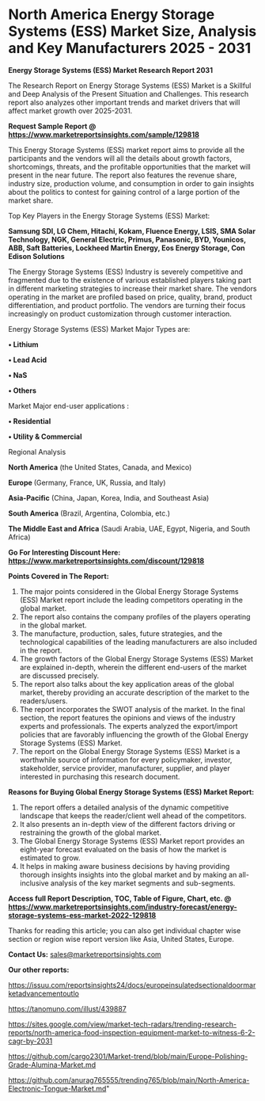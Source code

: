 # North America Energy Storage Systems (ESS) Market Size, Analysis and Key Manufacturers 2025 - 2031

<strong>Energy Storage Systems (ESS) Market Research Report 2031</strong>

The Research Report on Energy Storage Systems (ESS) Market is a Skillful and Deep Analysis of the Present Situation and Challenges. This research report also analyzes other important trends and market drivers that will affect market growth over 2025-2031.

<strong>Request Sample Report @ <a href=https://www.marketreportsinsights.com/sample/129818>https://www.marketreportsinsights.com/sample/129818</a></strong>

This Energy Storage Systems (ESS) market report aims to provide all the participants and the vendors will all the details about growth factors, shortcomings, threats, and the profitable opportunities that the market will present in the near future. The report also features the revenue share, industry size, production volume, and consumption in order to gain insights about the politics to contest for gaining control of a large portion of the market share.

Top Key Players in the Energy Storage Systems (ESS) Market:

<strong>Samsung SDI, LG Chem, Hitachi, Kokam, Fluence Energy, LSIS, SMA Solar Technology, NGK, General Electric, Primus, Panasonic, BYD, Younicos, ABB, Saft Batteries, Lockheed Martin Energy, Eos Energy Storage, Con Edison Solutions</strong>

The Energy Storage Systems (ESS) Industry is severely competitive and fragmented due to the existence of various established players taking part in different marketing strategies to increase their market share. The vendors operating in the market are profiled based on price, quality, brand, product differentiation, and product portfolio. The vendors are turning their focus increasingly on product customization through customer interaction.

Energy Storage Systems (ESS) Market Major Types are:

<strong>• Lithium

• Lead Acid

• NaS

• Others</strong>

Market Major end-user applications :

<strong>• Residential

• Utility & Commercial</strong>

Regional Analysis

</u><strong><b>North America</b></strong> (the United States, Canada, and Mexico)

<strong><b>Europe </b></strong>(Germany, France, UK, Russia, and Italy)

<strong><b>Asia-Pacific</b></strong> (China, Japan, Korea, India, and Southeast Asia)

<strong><b>South America</b></strong> (Brazil, Argentina, Colombia, etc.)

<strong><b>The Middle East and Africa</b></strong> (Saudi Arabia, UAE, Egypt, Nigeria, and South Africa)

<strong>Go For Interesting Discount Here: <a href=https://www.marketreportsinsights.com/discount/129818>https://www.marketreportsinsights.com/discount/129818</a></strong>

<strong>Points Covered in The Report:</strong>
<ol>
  <li>The major points considered in the Global Energy Storage Systems (ESS) Market report include the leading competitors operating in the global market.</li>
  <li>The report also contains the company profiles of the players operating in the global market.</li>
  <li>The manufacture, production, sales, future strategies, and the technological capabilities of the leading manufacturers are also included in the report.</li>
  <li>The growth factors of the Global Energy Storage Systems (ESS) Market are explained in-depth, wherein the different end-users of the market are discussed precisely.</li>
  <li>The report also talks about the key application areas of the global market, thereby providing an accurate description of the market to the readers/users.</li>
  <li>The report incorporates the SWOT analysis of the market. In the final section, the report features the opinions and views of the industry experts and professionals. The experts analyzed the export/import policies that are favorably influencing the growth of the Global Energy Storage Systems (ESS) Market.</li>
  <li>The report on the Global Energy Storage Systems (ESS) Market is a worthwhile source of information for every policymaker, investor, stakeholder, service provider, manufacturer, supplier, and player interested in purchasing this research document.</li>
</ol>
<strong>Reasons for Buying Global Energy Storage Systems (ESS) Market Report:</strong>

<ol>
  <li>The report offers a detailed analysis of the dynamic competitive landscape that keeps the reader/client well ahead of the competitors.</li>
  <li>It also presents an in-depth view of the different factors driving or restraining the growth of the global market.</li>
  <li>The Global Energy Storage Systems (ESS) Market report provides an eight-year forecast evaluated on the basis of how the market is estimated to grow.</li>
  <li>It helps in making aware business decisions by having providing thorough insights insights into the global market and by making an all-inclusive analysis of the key market segments and sub-segments.</li>
</ol>
<strong>Access full Report Description, TOC, Table of Figure, Chart, etc. @ <a href=https://www.marketreportsinsights.com/industry-forecast/energy-storage-systems-ess-market-2022-129818>https://www.marketreportsinsights.com/industry-forecast/energy-storage-systems-ess-market-2022-129818</a></strong>


Thanks for reading this article; you can also get individual chapter wise section or region wise report version like Asia, United States, Europe.

<strong>Contact Us:</strong>
sales@marketreportsinsights.com

<strong>Our other reports:</strong>

<a href=https://issuu.com/reportsinsights24/docs/europeinsulatedsectionaldoormarketadvancementoutlo>https://issuu.com/reportsinsights24/docs/europeinsulatedsectionaldoormarketadvancementoutlo</a>

<a href=https://tanomuno.com/illust/439887>https://tanomuno.com/illust/439887</a>

<a href=https://sites.google.com/view/market-tech-radars/trending-research-reports/north-america-food-inspection-equipment-market-to-witness-6-2-cagr-by-2031>https://sites.google.com/view/market-tech-radars/trending-research-reports/north-america-food-inspection-equipment-market-to-witness-6-2-cagr-by-2031</a>

<a href=https://github.com/cargo2301/Market-trend/blob/main/Europe-Polishing-Grade-Alumina-Market.md>https://github.com/cargo2301/Market-trend/blob/main/Europe-Polishing-Grade-Alumina-Market.md</a>

<a href=https://github.com/anurag765555/trending765/blob/main/North-America-Electronic-Tongue-Market.md>https://github.com/anurag765555/trending765/blob/main/North-America-Electronic-Tongue-Market.md</a>"
